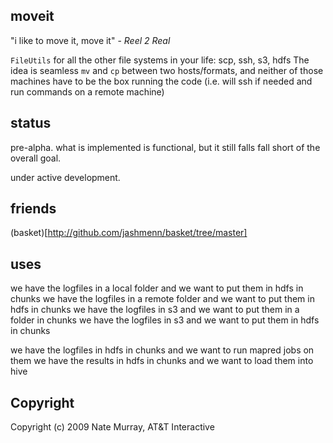 moveit
------
"i like to move it, move it" - *Reel 2 Real*

`FileUtils` for all the other file systems in your life: scp, ssh, s3, hdfs 
The idea is seamless `mv` and `cp` between two hosts/formats, and neither of those machines have to be the box running the code (i.e. will ssh if needed and run commands on a remote machine)

status
------
pre-alpha. what is implemented is functional, but it still falls fall short of the overall goal.

under active development.

friends
-------
(basket)[http://github.com/jashmenn/basket/tree/master]

uses
----

we have the logfiles in a local folder and we want to put them in hdfs in chunks
we have the logfiles in a remote folder and we want to put them in hdfs in chunks
we have the logfiles in s3 and we want to put them in a folder in chunks
we have the logfiles in s3 and we want to put them in hdfs in chunks

we have the logfiles in hdfs in chunks and we want to run mapred jobs on them
we have the results in hdfs in chunks and we want to load them into hive 

Copyright
---------

Copyright (c) 2009 Nate Murray, AT&T Interactive
